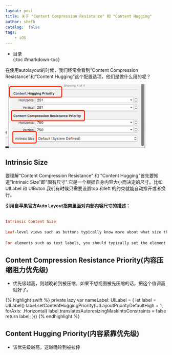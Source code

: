 ```yaml
---
layout: post
title: 关于 "Content Compression Resistance" 和 "Content Hugging"
author: shefh
catalog:  false
tags:
    - iOS
---
```


* 目录  
{:toc #markdown-toc}

在使用autolayout的时候，我们经常会看到“Content Compression Resistance”和“Content Hugging”这个配置选项，他们是做什么用的呢？

![autolayout image](/images/autolayout.png) 


## Intrinsic Size
  要理解"Content Compression Resistance" 和 "Content Hugging"首先要知道"Intrinsic Size"即"固有尺寸".它是一个根据自身内容大小而决定的尺寸。比如UILabel 和 UIButon 我们有时候只需要设置top 和left 的约束就能自动撑开或者换行。

  **引用自苹果官方Auto Layout指南里面对内部内容尺寸的描述：**


```ruby

Intrinsic Content Size

Leaf-level views such as buttons typically know more about what size they should be than does the code that is positioning them. This is communicated through the intrinsic content size, which tells the layout system that a view contains some content that it doesn’t natively understand, and indicates how large that content is, intrinsically.

For elements such as text labels, you should typically set the element to be its intrinsic size (select Editor > Size To Fit Content). This means that the element will grow and shrink appropriately with different content for different languages. 

```


## Content Compression Resistance Priority(内容压缩阻力优先级)
 * 优先级越高，则越晚轮到被压缩。如果不想视图被先压缩的话，把这个值调高就好了。

{% highlight swift %}
 private lazy var nameLabel: UILabel = {
    let label = UILabel()
    label.setContentHuggingPriority(UILayoutPriorityDefaultHigh + 1, forAxis: .Horizontal)
    label.translatesAutoresizingMaskIntoConstraints = false    
    return label;
 }()
{% endhighlight %}

## Content Hugging Priority(内容紧靠优先级)

 * 该优先级越高，这越晚轮到被拉伸


